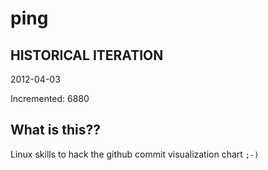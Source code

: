 # ping

## HISTORICAL ITERATION
2012-04-03

Incremented: 6880

## What is this?? 
Linux skills to hack the github commit visualization chart `;-)`
